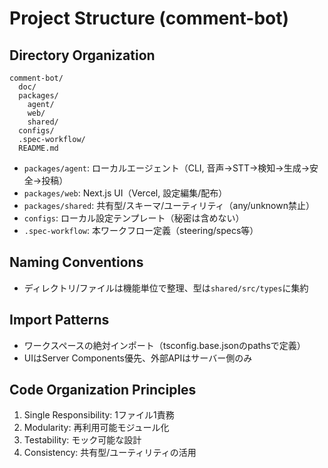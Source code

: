 # Project Structure (comment-bot)

## Directory Organization
```
comment-bot/
  doc/
  packages/
    agent/
    web/
    shared/
  configs/
  .spec-workflow/
  README.md
```

- `packages/agent`: ローカルエージェント（CLI, 音声→STT→検知→生成→安全→投稿）
- `packages/web`: Next.js UI（Vercel, 設定編集/配布）
- `packages/shared`: 共有型/スキーマ/ユーティリティ（any/unknown禁止）
- `configs`: ローカル設定テンプレート（秘密は含めない）
- `.spec-workflow`: 本ワークフロー定義（steering/specs等）

## Naming Conventions
- ディレクトリ/ファイルは機能単位で整理、型は`shared/src/types`に集約

## Import Patterns
- ワークスペースの絶対インポート（tsconfig.base.jsonのpathsで定義）
- UIはServer Components優先、外部APIはサーバー側のみ

## Code Organization Principles
1. Single Responsibility: 1ファイル1責務
2. Modularity: 再利用可能モジュール化
3. Testability: モック可能な設計
4. Consistency: 共有型/ユーティリティの活用
